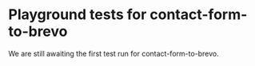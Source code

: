 # Playground tests for contact-form-to-brevo
We are still awaiting the first test run for contact-form-to-brevo.
